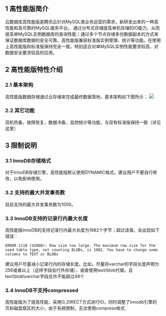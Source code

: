 ## 1 高性能版简介

云数据库高性能版是腾讯云针对MySQL类业务运营的需求，新研发出来的一种高性能和高可靠的MySQL服务平台。
通过分布式存储提高单机存储的IO能力，从而提高单MySQL实例数据库的查询性能；通过多个节点存储多份数据副本的方式来保证数据库数据的安全可靠。高性能版兼容标准版实例管理、统计等功能。在使用上高性能版和标准版保持完全一致。特别适合对单MySQL实例性能要求较高、对数据安全要求较高的应用。

## 2 高性能版特性介绍

### 2.1 基本架构

高性能版数据存储通过云存储来完成最终数据落地，基本架构如下图所示：
![](//mccdn.qcloud.com/img568281130fbe2.png)

### 2.2 其它功能

双机热备，故障恢复，数据冷备，监控统计等功能，与现有标准版保持一致（详见这里）

## 3  限制说明

### 3.1 InnoDB存储格式

对于InnoDB存储引擎，高性能版默认使用DYNAMIC格式。建议用户不要自行修改，以免影响使用。

### 3.2 支持的最大并发事务数

目前支持的最大并发事务数为1000。

### 3.3 InnoDB支持的记录行内最大长度

高性能版InnoDB的支持记录行内最大长度为1982个字节；超过该值，会出现如下错误：

```
ERROR 1118 (42000): Row size too large. The maximum row size for the used table type, not counting BLOBs, is 1982. You have to change some columns to TEXT or BLOBs 
```

建议用户尽量减小记录行内的存储长度。比如，尽量将varchar的字段长度声明为256或者以上（这样字段会行外存储），或者使用text/blob代替。且text\blob\varchar字段总共不能超过48个 

### 3.4 InnoDB不支持compressed

高性能版为了提高性能，采用O_DIRECT方式进行IO，同时调整了innodb引擎的页和磁盘扇区的大小，由于系统限制，无法使用compress格式.